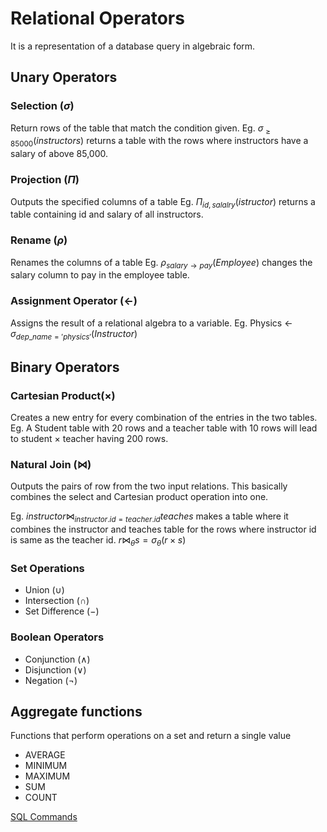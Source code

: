 # Relational Operators
It is a representation of a database query in algebraic form.

## **Unary Operators**
### Selection ($\sigma$)
Return rows of the table that match the condition given.
Eg. $\sigma_{\geq 85000}(instructors)$ returns a table with the rows where instructors have a salary of above 85,000.

### Projection ($\Pi$)
Outputs the specified columns of a table
Eg. $\Pi_{id,salalry}(istructor)$ returns a table containing id and salary of all instructors.

### Rename ($\rho$)
Renames the columns of a table
Eg. $\rho_{salary\rightarrow pay}(Employee)$ changes the salary column to pay in the employee table.

### Assignment Operator ($\leftarrow$)
Assigns the result of a relational algebra to a variable.
Eg. Physics $\leftarrow$ $\sigma_{dep\_name='physics'}(Instructor)$


## **Binary Operators**

### Cartesian Product($\times$)
Creates a new entry for every combination of the entries in the two tables.
Eg. A Student table with 20 rows and a teacher table with 10 rows will lead to student $\times$ teacher having 200 rows.

### Natural Join ($\Join$)
Outputs the pairs of row from the two input relations. This basically combines the select and Cartesian product operation into one.

Eg. $instructor \Join_{instructor.id=teacher.id} teaches$ makes a table where it combines the instructor and teaches table for the rows where instructor id is same as the teacher id.   $r \bowtie_{\theta}s = \sigma_{\theta}(r \times s)$

### **Set Operations** 
- Union ($\cup$)
- Intersection ($\cap$)
- Set Difference ($-$)


### **Boolean Operators**
- Conjunction ($\wedge$)
- Disjunction ($\vee$)
- Negation ($\neg$)

## Aggregate functions
Functions that perform operations on a set and return a single value
- AVERAGE 
- MINIMUM
- MAXIMUM
- SUM 
- COUNT 

[SQL Commands](sql-commands.md)